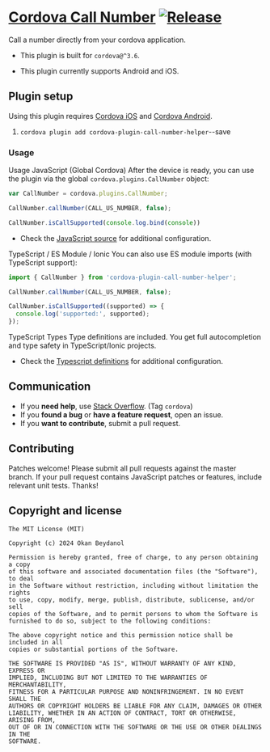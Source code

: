 # [Cordova Call Number](https://github.com/okanbeydanol/cordova-plugin-call-number-helper) [![Release](https://img.shields.io/npm/v/cordova-plugin-call-number-helper.svg?style=flat)](https://github.com/okanbeydanol/cordova-plugin-call-number-helper/releases)

Call a number directly from your cordova application.

* This plugin is built for `cordova@^3.6`.

* This plugin currently supports Android and iOS.


## Plugin setup

Using this plugin requires [Cordova iOS](https://github.com/apache/cordova-ios) and [Cordova Android](https://github.com/apache/cordova-android).

1. `cordova plugin add cordova-plugin-call-number-helper`--save


### Usage

Usage
JavaScript (Global Cordova)
After the device is ready, you can use the plugin via the global `cordova.plugins.CallNumber` object:

```javascript
var CallNumber = cordova.plugins.CallNumber;

CallNumber.callNumber(CALL_US_NUMBER, false);

CallNumber.isCallSupported(console.log.bind(console))
```

* Check the [JavaScript source](https://github.com/okanbeydanol/cordova-plugin-call-number-helper/tree/master/www/CallNumber.js) for additional configuration.


TypeScript / ES Module / Ionic
You can also use ES module imports (with TypeScript support):

```typescript
import { CallNumber } from 'cordova-plugin-call-number-helper';

CallNumber.callNumber(CALL_US_NUMBER, false);

CallNumber.isCallSupported((supported) => {
  console.log('supported:', supported);
});
```
TypeScript Types
Type definitions are included. You get full autocompletion and type safety in TypeScript/Ionic projects.


* Check the [Typescript definitions](https://github.com/okanbeydanol/cordova-plugin-call-number-helper/tree/master/www/CallNumber.d.ts) for additional configuration.


## Communication

- If you **need help**, use [Stack Overflow](http://stackoverflow.com/questions/tagged/cordova). (Tag `cordova`)
- If you **found a bug** or **have a feature request**, open an issue.
- If you **want to contribute**, submit a pull request.



## Contributing

Patches welcome! Please submit all pull requests against the master branch. If your pull request contains JavaScript patches or features, include relevant unit tests. Thanks!

## Copyright and license

    The MIT License (MIT)

    Copyright (c) 2024 Okan Beydanol

    Permission is hereby granted, free of charge, to any person obtaining a copy
    of this software and associated documentation files (the "Software"), to deal
    in the Software without restriction, including without limitation the rights
    to use, copy, modify, merge, publish, distribute, sublicense, and/or sell
    copies of the Software, and to permit persons to whom the Software is
    furnished to do so, subject to the following conditions:

    The above copyright notice and this permission notice shall be included in all
    copies or substantial portions of the Software.

    THE SOFTWARE IS PROVIDED "AS IS", WITHOUT WARRANTY OF ANY KIND, EXPRESS OR
    IMPLIED, INCLUDING BUT NOT LIMITED TO THE WARRANTIES OF MERCHANTABILITY,
    FITNESS FOR A PARTICULAR PURPOSE AND NONINFRINGEMENT. IN NO EVENT SHALL THE
    AUTHORS OR COPYRIGHT HOLDERS BE LIABLE FOR ANY CLAIM, DAMAGES OR OTHER
    LIABILITY, WHETHER IN AN ACTION OF CONTRACT, TORT OR OTHERWISE, ARISING FROM,
    OUT OF OR IN CONNECTION WITH THE SOFTWARE OR THE USE OR OTHER DEALINGS IN THE
    SOFTWARE.